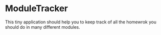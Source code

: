 # ModuleTracker

This tiny application should help you to keep track of all the homewrok you should do in many different modules.
